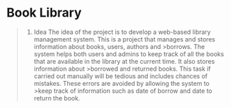 
# Book Library

>1.	Idea 
>The idea of the project is to develop a web-based library management system. This is a project that manages and stores information about books, users, authors and >borrows. The system helps both users and admins to keep track of all the books that are available in the library at the current time. It also stores information about >borrowed and returned books.  This task if carried out manually will be tedious and includes chances of mistakes. These errors are avoided by allowing the system to >keep track of information such as date of borrow and date to return the book.
